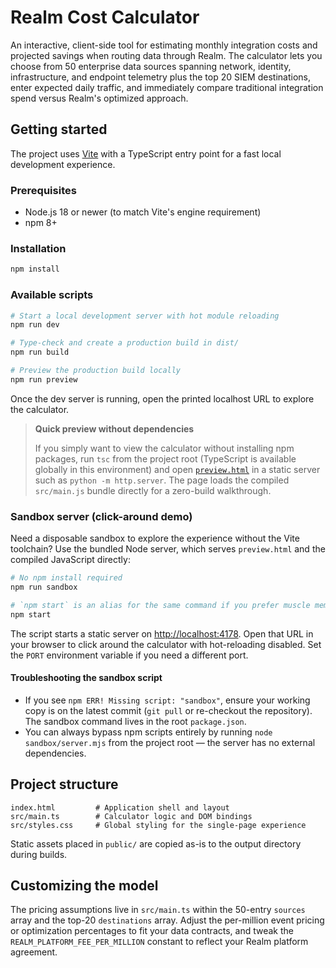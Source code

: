 # Realm Cost Calculator

An interactive, client-side tool for estimating monthly integration costs and projected
savings when routing data through Realm. The calculator lets you choose from 50
enterprise data sources spanning network, identity, infrastructure, and endpoint
telemetry plus the top 20 SIEM destinations, enter expected daily traffic, and
immediately compare traditional integration spend versus Realm's optimized
approach.

## Getting started

The project uses [Vite](https://vitejs.dev/) with a TypeScript entry point for a fast
local development experience.

### Prerequisites

- Node.js 18 or newer (to match Vite's engine requirement)
- npm 8+

### Installation

```bash
npm install
```

### Available scripts

```bash
# Start a local development server with hot module reloading
npm run dev

# Type-check and create a production build in dist/
npm run build

# Preview the production build locally
npm run preview
```

Once the dev server is running, open the printed localhost URL to explore the calculator.

> **Quick preview without dependencies**
>
> If you simply want to view the calculator without installing npm packages, run `tsc`
> from the project root (TypeScript is available globally in this environment) and open
> [`preview.html`](preview.html) in a static server such as `python -m http.server`.
> The page loads the compiled `src/main.js` bundle directly for a zero-build walkthrough.

### Sandbox server (click-around demo)

Need a disposable sandbox to explore the experience without the Vite toolchain? Use the
bundled Node server, which serves `preview.html` and the compiled JavaScript directly:

```bash
# No npm install required
npm run sandbox

# `npm start` is an alias for the same command if you prefer muscle memory defaults
npm start
```

The script starts a static server on <http://localhost:4178>. Open that URL in your
browser to click around the calculator with hot-reloading disabled. Set the `PORT`
environment variable if you need a different port.

#### Troubleshooting the sandbox script

- If you see `npm ERR! Missing script: "sandbox"`, ensure your working copy is on the
  latest commit (`git pull` or re-checkout the repository). The sandbox command lives in
  the root `package.json`.
- You can always bypass npm scripts entirely by running `node sandbox/server.mjs` from
  the project root — the server has no external dependencies.

## Project structure

```
index.html         # Application shell and layout
src/main.ts        # Calculator logic and DOM bindings
src/styles.css     # Global styling for the single-page experience
```

Static assets placed in `public/` are copied as-is to the output directory during builds.

## Customizing the model

The pricing assumptions live in `src/main.ts` within the 50-entry `sources` array and the
top-20 `destinations` array. Adjust the per-million event pricing or optimization
percentages to fit your data contracts, and tweak the `REALM_PLATFORM_FEE_PER_MILLION`
constant to reflect your Realm platform agreement.
